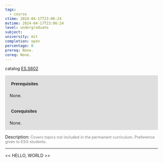 ```yaml
---
tags:
  - course
ctime: 2024-04-17T23:06:24
mstime: 2024-04-17T23:06:24
level: undergraduate
subject: 
university: mit
completion: open
percentage: 0
prereq: None.
coreq: None.
---
```


catalog [ES.S602](http://student.mit.edu/catalog/mESa.html#ES.S602)

<span style="display: block; padding: 15px; background-color: rgb(100, 100, 100, 0.2);"><font id="m_prereq3956_0" style="display: block; font-family: Arial, sans-serif; font-weight: bold; padding: 5px">Prerequisites</font><br><span id="prereq3956_0">None.</span></span>
<span style="display: block; padding: 15px; background-color: rgb(100, 100, 100, 0.2);"><font id="m_coreq3956_0" style="display: block; font-family: Arial, sans-serif; font-weight: bold; padding: 5px">Corequisites</font><br><span id="coreq3956_0">None.</span></span>

<font style="">Description:</font>
<font style="color: grey; font-size: 0.8rem;">Covers topics not included in the permanent curriculum. Preference given to ESG students.</font>



---

<< HELLO, WORLD >>
